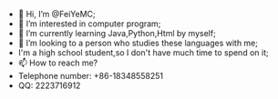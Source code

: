 - 👋 Hi, I’m @FeiYeMC;
- 👀 I’m interested in computer program;
- 🌱 I’m currently learning Java,Python,Html by myself;
- 💞️ I’m looking to a person who studies these languages with me;
-    I'm a high school student,so I don't have much time to spend on it;
- 📫 How to reach me?
-    Telephone number: +86-18348558251
-    QQ: 2223716912

<!---
FeiYeMC/FeiYeMC is a ✨ special ✨ repository because its `README.md` (this file) appears on your GitHub profile.
You can click the Preview link to take a look at your changes.
--->
